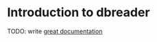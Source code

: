 # Introduction to dbreader

TODO: write [great documentation](http://jacobian.org/writing/what-to-write/)
